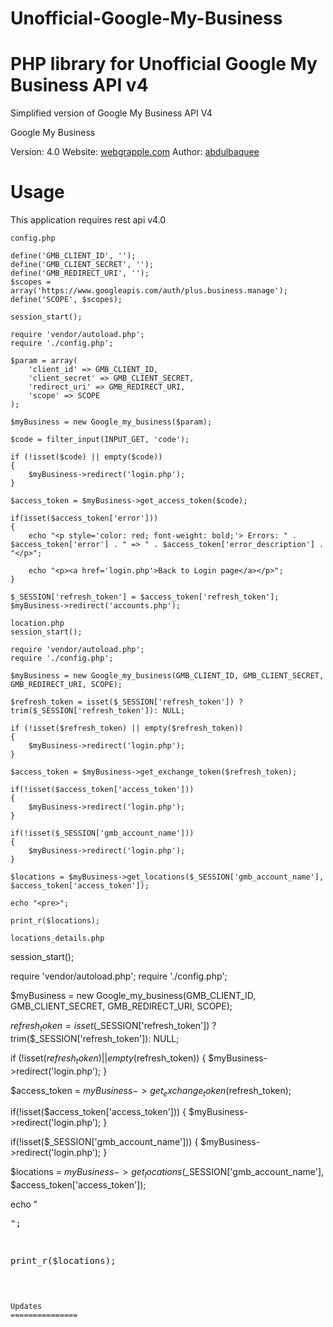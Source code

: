 # Unofficial-Google-My-Business
PHP library for Unofficial Google My Business API v4
===============

Simplified version of Google My Business API V4

Google My Business

Version: 4.0
Website: [webgrapple.com](http://www.webgrapple.com/)
Author: [abdulbaquee](http://www.twitter.com/abdulbaquee85)

Usage
===============
This application requires rest api v4.0
```
config.php

define('GMB_CLIENT_ID', '');
define('GMB_CLIENT_SECRET', '');
define('GMB_REDIRECT_URI', '');
$scopes = array('https://www.googleapis.com/auth/plus.business.manage');
define('SCOPE', $scopes);
```

```
session_start();

require 'vendor/autoload.php';
require './config.php';

$param = array(
    'client_id' => GMB_CLIENT_ID,
    'client_secret' => GMB_CLIENT_SECRET,
    'redirect_uri' => GMB_REDIRECT_URI,
    'scope' => SCOPE
);

$myBusiness = new Google_my_business($param);

$code = filter_input(INPUT_GET, 'code');

if (!isset($code) || empty($code))
{
    $myBusiness->redirect('login.php');
}

$access_token = $myBusiness->get_access_token($code);

if(isset($access_token['error']))
{
    echo "<p style='color: red; font-weight: bold;'> Errors: " . $access_token['error'] . " => " . $access_token['error_description'] . "</p>";
    
    echo "<p><a href='login.php'>Back to Login page</a></p>";
}

$_SESSION['refresh_token'] = $access_token['refresh_token'];
$myBusiness->redirect('accounts.php');
```

```
location.php
session_start();

require 'vendor/autoload.php';
require './config.php';

$myBusiness = new Google_my_business(GMB_CLIENT_ID, GMB_CLIENT_SECRET, GMB_REDIRECT_URI, SCOPE);

$refresh_token = isset($_SESSION['refresh_token']) ? trim($_SESSION['refresh_token']): NULL;

if (!isset($refresh_token) || empty($refresh_token))
{
    $myBusiness->redirect('login.php');
}

$access_token = $myBusiness->get_exchange_token($refresh_token);

if(!isset($access_token['access_token']))
{
    $myBusiness->redirect('login.php');
}

if(!isset($_SESSION['gmb_account_name']))
{
    $myBusiness->redirect('login.php');
}

$locations = $myBusiness->get_locations($_SESSION['gmb_account_name'], $access_token['access_token']);

echo "<pre>";

print_r($locations);
```
```
locations_details.php

```
session_start();

require 'vendor/autoload.php';
require './config.php';

$myBusiness = new Google_my_business(GMB_CLIENT_ID, GMB_CLIENT_SECRET, GMB_REDIRECT_URI, SCOPE);

$refresh_token = isset($_SESSION['refresh_token']) ? trim($_SESSION['refresh_token']): NULL;

if (!isset($refresh_token) || empty($refresh_token))
{
    $myBusiness->redirect('login.php');
}

$access_token = $myBusiness->get_exchange_token($refresh_token);

if(!isset($access_token['access_token']))
{
    $myBusiness->redirect('login.php');
}

if(!isset($_SESSION['gmb_account_name']))
{
    $myBusiness->redirect('login.php');
}

$locations = $myBusiness->get_locations($_SESSION['gmb_account_name'], $access_token['access_token']);

echo "<pre>";

print_r($locations);
```

Updates
===============

